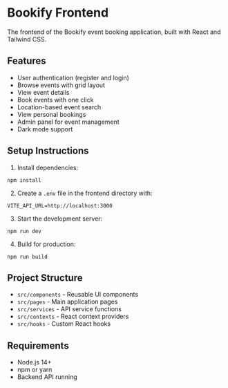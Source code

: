 # Bookify Frontend

The frontend of the Bookify event booking application, built with React and Tailwind CSS.

## Features

- User authentication (register and login)
- Browse events with grid layout
- View event details
- Book events with one click
- Location-based event search
- View personal bookings
- Admin panel for event management
- Dark mode support

## Setup Instructions

1. Install dependencies:

```
npm install
```

2. Create a `.env` file in the frontend directory with:

```
VITE_API_URL=http://localhost:3000
```

3. Start the development server:

```
npm run dev
```

4. Build for production:

```
npm run build
```

## Project Structure

- `src/components` - Reusable UI components
- `src/pages` - Main application pages
- `src/services` - API service functions
- `src/contexts` - React context providers
- `src/hooks` - Custom React hooks

## Requirements

- Node.js 14+
- npm or yarn
- Backend API running
